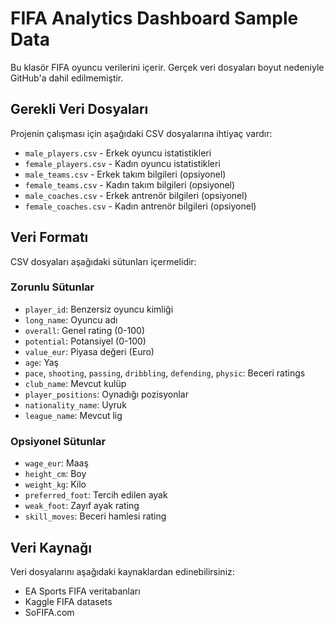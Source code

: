 # FIFA Analytics Dashboard Sample Data

Bu klasör FIFA oyuncu verilerini içerir. Gerçek veri dosyaları boyut nedeniyle GitHub'a dahil edilmemiştir.

## Gerekli Veri Dosyaları

Projenin çalışması için aşağıdaki CSV dosyalarına ihtiyaç vardır:

- `male_players.csv` - Erkek oyuncu istatistikleri
- `female_players.csv` - Kadın oyuncu istatistikleri
- `male_teams.csv` - Erkek takım bilgileri (opsiyonel)
- `female_teams.csv` - Kadın takım bilgileri (opsiyonel)
- `male_coaches.csv` - Erkek antrenör bilgileri (opsiyonel)
- `female_coaches.csv` - Kadın antrenör bilgileri (opsiyonel)

## Veri Formatı

CSV dosyaları aşağıdaki sütunları içermelidir:

### Zorunlu Sütunlar
- `player_id`: Benzersiz oyuncu kimliği
- `long_name`: Oyuncu adı
- `overall`: Genel rating (0-100)
- `potential`: Potansiyel (0-100)
- `value_eur`: Piyasa değeri (Euro)
- `age`: Yaş
- `pace`, `shooting`, `passing`, `dribbling`, `defending`, `physic`: Beceri ratings
- `club_name`: Mevcut kulüp
- `player_positions`: Oynadığı pozisyonlar
- `nationality_name`: Uyruk
- `league_name`: Mevcut lig

### Opsiyonel Sütunlar
- `wage_eur`: Maaş
- `height_cm`: Boy
- `weight_kg`: Kilo
- `preferred_foot`: Tercih edilen ayak
- `weak_foot`: Zayıf ayak rating
- `skill_moves`: Beceri hamlesi rating

## Veri Kaynağı

Veri dosyalarını aşağıdaki kaynaklardan edinebilirsiniz:
- EA Sports FIFA veritabanları
- Kaggle FIFA datasets
- SoFIFA.com
